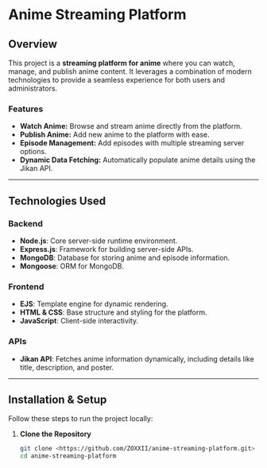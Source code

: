 # Anime Streaming Platform

## Overview

This project is a **streaming platform for anime** where you can watch, manage, and publish anime content. It leverages a combination of modern technologies to provide a seamless experience for both users and administrators. 

### Features
- **Watch Anime:** Browse and stream anime directly from the platform.
- **Publish Anime:** Add new anime to the platform with ease.
- **Episode Management:** Add episodes with multiple streaming server options.
- **Dynamic Data Fetching:** Automatically populate anime details using the Jikan API.

---

## Technologies Used

### Backend
- **Node.js**: Core server-side runtime environment.
- **Express.js**: Framework for building server-side APIs.
- **MongoDB**: Database for storing anime and episode information.
- **Mongoose**: ORM for MongoDB.

### Frontend
- **EJS**: Template engine for dynamic rendering.
- **HTML & CSS**: Base structure and styling for the platform.
- **JavaScript**: Client-side interactivity.

### APIs
- **Jikan API**: Fetches anime information dynamically, including details like title, description, and poster.

---

## Installation & Setup

Follow these steps to run the project locally:

1. **Clone the Repository**
   ```bash
   git clone <https://github.com/ZOXXII/anime-streaming-platform.git>
   cd anime-streaming-platform
